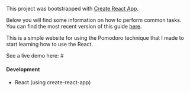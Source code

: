 This project was bootstrapped with [Create React App](https://github.com/facebook/create-react-app).

Below you will find some information on how to perform common tasks.<br>
You can find the most recent version of this guide [here](https://github.com/facebook/create-react-app/blob/master/packages/react-scripts/template/README.md).

This is a simple website for using the Pomodoro technique that I made to start learning how to use the React.

See a live demo here: #

#### Development

* React (using create-react-app)

